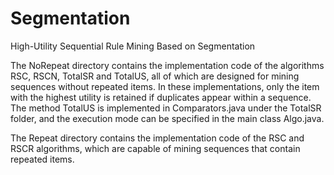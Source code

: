 # Segmentation
High-Utility Sequential Rule Mining Based on Segmentation

The NoRepeat directory contains the implementation code of the algorithms RSC, RSCN, TotalSR and TotalUS, all of which are designed for mining sequences without repeated items. 
In these implementations, only the item with the highest utility is retained if duplicates appear within a sequence. 
The method TotalUS is implemented in Comparators.java under the TotalSR folder, and the execution mode can be specified in the main class Algo.java.

The Repeat directory contains the implementation code of the RSC and RSCR algorithms, which are capable of mining sequences that contain repeated items.
